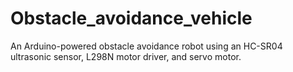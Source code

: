 # Obstacle_avoidance_vehicle
An Arduino-powered obstacle avoidance robot using an HC-SR04 ultrasonic sensor, L298N motor driver, and servo motor.

